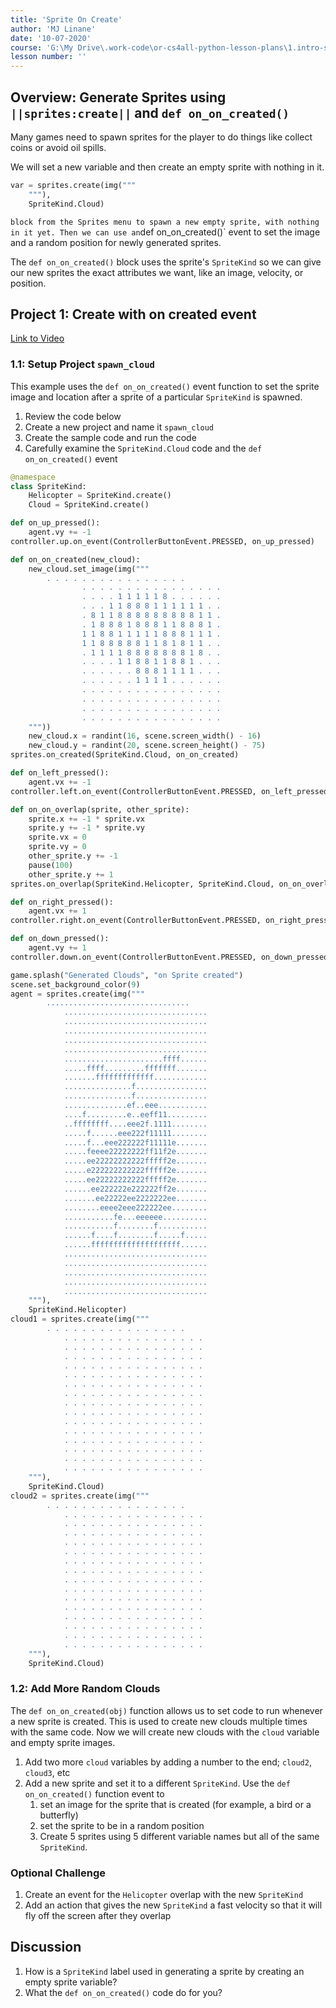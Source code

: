```yaml
---
title: 'Sprite On Create'
author: 'MJ Linane'
date: '10-07-2020'
course: 'G:\My Drive\.work-code\or-cs4all-python-lesson-plans\1.intro-sprite-game'
lesson number: ''
---
```


## Overview: Generate Sprites using ``||sprites:create||`` and `def on_on_created()`

Many games need to spawn sprites for the player to do things like collect coins or avoid oil spills.

We will set a new variable and then create an empty sprite with nothing in it.

```python
var = sprites.create(img("""
    """),
    SpriteKind.Cloud)
```

` block from the Sprites menu to spawn a new empty sprite, with nothing in it yet. Then we can use an `def on_on_created()` event to set the image and a random position for newly generated sprites.

The `def on_on_created()` block uses the sprite's `SpriteKind` so we can give our new sprites the exact attributes we want, like an image, velocity, or position.

## Project 1: Create with on created event

[Link to Video](https://youtu.be/XR8DmTOdgNc)

### 1.1: Setup Project `spawn_cloud`

This example uses the `def on_on_created()` event function to set the sprite image and location after a sprite of a particular `SpriteKind` is spawned.

1. Review the code below
2. Create a new project and name it `spawn_cloud`
3. Create the sample code and run the code
4. Carefully examine the `SpriteKind.Cloud` code and the `def on_on_created()` event

```python
@namespace
class SpriteKind:
    Helicopter = SpriteKind.create()
    Cloud = SpriteKind.create()

def on_up_pressed():
    agent.vy += -1
controller.up.on_event(ControllerButtonEvent.PRESSED, on_up_pressed)

def on_on_created(new_cloud):
    new_cloud.set_image(img("""
        . . . . . . . . . . . . . . . .
                . . . . . . . . . . . . . . . .
                . . . . 1 1 1 1 1 8 . . . . . .
                . . . 1 1 8 8 8 1 1 1 1 1 1 . .
                . 8 1 1 8 8 8 8 8 8 8 8 8 1 1 .
                . 1 8 8 8 1 8 8 8 1 1 8 8 8 1 .
                1 1 8 8 1 1 1 1 1 8 8 8 1 1 1 .
                1 1 8 8 8 8 8 1 1 8 1 8 1 1 . .
                . 1 1 1 1 8 8 8 8 8 8 8 1 8 . .
                . . . . 1 1 8 8 1 1 8 8 1 . . .
                . . . . . . 8 8 8 1 1 1 1 . . .
                . . . . . . 1 1 1 1 . . . . . .
                . . . . . . . . . . . . . . . .
                . . . . . . . . . . . . . . . .
                . . . . . . . . . . . . . . . .
                . . . . . . . . . . . . . . . .
    """))
    new_cloud.x = randint(16, scene.screen_width() - 16)
    new_cloud.y = randint(20, scene.screen_height() - 75)
sprites.on_created(SpriteKind.Cloud, on_on_created)

def on_left_pressed():
    agent.vx += -1
controller.left.on_event(ControllerButtonEvent.PRESSED, on_left_pressed)

def on_on_overlap(sprite, other_sprite):
    sprite.x += -1 * sprite.vx
    sprite.y += -1 * sprite.vy
    sprite.vx = 0
    sprite.vy = 0
    other_sprite.y += -1
    pause(100)
    other_sprite.y += 1
sprites.on_overlap(SpriteKind.Helicopter, SpriteKind.Cloud, on_on_overlap)

def on_right_pressed():
    agent.vx += 1
controller.right.on_event(ControllerButtonEvent.PRESSED, on_right_pressed)

def on_down_pressed():
    agent.vy += 1
controller.down.on_event(ControllerButtonEvent.PRESSED, on_down_pressed)

game.splash("Generated Clouds", "on Sprite created")
scene.set_background_color(9)
agent = sprites.create(img("""
        ................................
            ................................
            ................................
            ................................
            ................................
            ................................
            ......................ffff......
            .....ffff.........fffffff.......
            .......fffffffffffff............
            ...............f................
            ...............f................
            ..............ef..eee...........
            ....f.........e..eeff11.........
            ..ffffffff....eee2f.1111........
            .....f......eee222f11111........
            .....f...eee222222f11111e.......
            .....feeee22222222ff11f2e.......
            .....ee22222222222fffff2e.......
            .....e222222222222fffff2e.......
            .....ee22222222222fffff2e.......
            ......ee222222e222222ff2e.......
            .......ee22222ee2222222ee.......
            ........eeee2eee222222ee........
            ...........fe...eeeeee..........
            ...........f........f...........
            ......f....f........f.....f.....
            ......ffffffffffffffffffff......
            ................................
            ................................
            ................................
            ................................
            ................................
    """),
    SpriteKind.Helicopter)
cloud1 = sprites.create(img("""
        . . . . . . . . . . . . . . . .
            . . . . . . . . . . . . . . . .
            . . . . . . . . . . . . . . . .
            . . . . . . . . . . . . . . . .
            . . . . . . . . . . . . . . . .
            . . . . . . . . . . . . . . . .
            . . . . . . . . . . . . . . . .
            . . . . . . . . . . . . . . . .
            . . . . . . . . . . . . . . . .
            . . . . . . . . . . . . . . . .
            . . . . . . . . . . . . . . . .
            . . . . . . . . . . . . . . . .
            . . . . . . . . . . . . . . . .
            . . . . . . . . . . . . . . . .
            . . . . . . . . . . . . . . . .
            . . . . . . . . . . . . . . . .
    """),
    SpriteKind.Cloud)
cloud2 = sprites.create(img("""
        . . . . . . . . . . . . . . . .
            . . . . . . . . . . . . . . . .
            . . . . . . . . . . . . . . . .
            . . . . . . . . . . . . . . . .
            . . . . . . . . . . . . . . . .
            . . . . . . . . . . . . . . . .
            . . . . . . . . . . . . . . . .
            . . . . . . . . . . . . . . . .
            . . . . . . . . . . . . . . . .
            . . . . . . . . . . . . . . . .
            . . . . . . . . . . . . . . . .
            . . . . . . . . . . . . . . . .
            . . . . . . . . . . . . . . . .
            . . . . . . . . . . . . . . . .
            . . . . . . . . . . . . . . . .
            . . . . . . . . . . . . . . . .
    """),
    SpriteKind.Cloud)
```

### 1.2: Add More Random Clouds

The `def on_on_created(obj)` function allows us to set code to run whenever a new sprite is created. This is used to create new clouds multiple times with the same code. Now we will create new clouds with the `cloud` variable and empty sprite images.

1. Add two more `cloud` variables by adding a number to the end; `cloud2`, `cloud3`, etc
2. Add a new sprite and set it to a different `SpriteKind`. Use the `def on_on_created()` function event to
   1. set an image for the sprite that is created (for example, a bird or a butterfly)
   2. set the sprite to be in a random position
   3. Create 5 sprites using 5 different variable names but all of the same `SpriteKind`.

### Optional Challenge

1. Create an event for the `Helicopter` overlap with the new `SpriteKind`
2. Add an action that gives the new `SpriteKind` a fast velocity so that it will fly off the screen after they overlap

## Discussion

1. How is a `SpriteKind` label used in generating a sprite by creating an empty sprite variable?
2. What the `def on_on_created()` code do for you?
